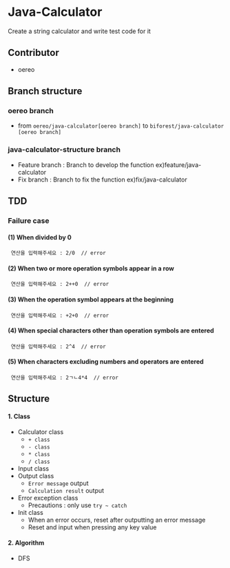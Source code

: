 # Java-Calculator

Create a string calculator and write test code for it

## Contributor
- oereo

## Branch structure

### oereo branch
* from `oereo/java-calculator[oereo branch]` to `biforest/java-calculator [oereo branch]`

### java-calculator-structure branch
* Feature branch : Branch to develop the function ex)feature/java-calculator
* Fix branch : Branch to fix the function ex)fix/java-calculator

## TDD
### Failure case
#### (1) When divided by 0
```console
 연산을 입력해주세요 : 2/0  // error
```
#### (2) When two or more operation symbols appear in a row
```console
 연산을 입력해주세요 : 2++0  // error
```
#### (3) When the operation symbol appears at the beginning
```console
 연산을 입력해주세요 : +2+0  // error
```
#### (4) When special characters other than operation symbols are entered
```console
 연산을 입력해주세요 : 2^4  // error
```
#### (5) When characters excluding numbers and operators are entered
```console
 연산을 입력해주세요 : 2ㄱㄴ4*4  // error
```

## Structure
#### 1. Class
- Calculator class
  - `+ class`
  - `- class`
  - `* class`
  - `/ class`
- Input class
- Output class
  - `Error message` output
  - `Calculation result` output
- Error exception class
  - Precautions : only use `try ~ catch`
- Init class
  - When an error occurs, reset after outputting an error message
  - Reset and input when pressing any key value
    
#### 2. Algorithm
- DFS